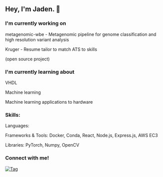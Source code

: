## Hey, I'm Jaden. 🔭

### I'm currently working on
metagenomic-wbe - Metagenomic pipeline for genome classification and high resolution variant analysis

Kruger - Resume tailor to match ATS to skills

(open source project)

### I'm currently learning about

VHDL

Machine learning

Machine learning applications to hardware

### Skills:

Languages:

Frameworks & Tools: Docker, Conda, React, Node.js, Express.js, AWS EC3

Libraries: PyTorch, Numpy, OpenCV

### Connect with me!

[![Tag](https://img.shields.io/badge/LinkedIn-Profile-blue)](https://www.linkedin.com/in/jadenseangmany)


<!--
**jadenseangmany/jadenseangmany** is a ✨ _special_ ✨ repository because its `README.md` (this file) appears on your GitHub profile.

Here are some ideas to get you started:

- 🔭 I’m currently working on ...
- 🌱 I’m currently learning ...
- 👯 I’m looking to collaborate on ...
- 🤔 I’m looking for help with ...
- 💬 Ask me about ...
- 📫 How to reach me: ...
- 😄 Pronouns: ...
- ⚡ Fun fact: ...
-->

